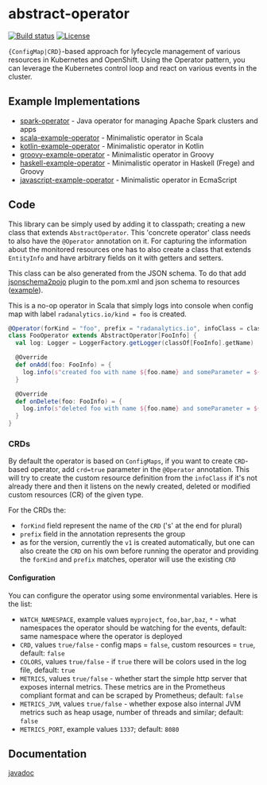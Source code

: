 # abstract-operator

[![Build status](https://travis-ci.org/jvm-operators/abstract-operator.svg?branch=master)](https://travis-ci.org/jvm-operators/abstract-operator)
[![License](https://img.shields.io/badge/license-Apache--2.0-blue.svg)](http://www.apache.org/licenses/LICENSE-2.0)

`{ConfigMap|CRD}`-based approach for lyfecycle management of various resources in Kubernetes and OpenShift. Using the Operator pattern, you can leverage the Kubernetes control loop and react on various events in the cluster.

## Example Implementations
* [spark-operator](https://github.com/radanalyticsio/spark-operator) - Java operator for managing Apache Spark clusters and apps
* [scala-example-operator](https://github.com/jvm-operators/scala-example-operator) - Minimalistic operator in Scala
* [kotlin-example-operator](https://github.com/jvm-operators/kotlin-example-operator) - Minimalistic operator in Kotlin
* [groovy-example-operator](https://github.com/jvm-operators/groovy-example-operator) - Minimalistic operator in Groovy
* [haskell-example-operator](https://github.com/jvm-operators/haskell-example-operator) - Minimalistic operator in Haskell (Frege) and Groovy
* [javascript-example-operator](https://github.com/jvm-operators/javascript-example-operator) - Minimalistic operator in EcmaScript

## Code
This library can be simply used by adding it to classpath; creating a new class that extends `AbstractOperator`. This 'concrete operator' class needs to also have the `@Operator` annotation on it. For capturing the information about the monitored resources one has to also create a class that extends `EntityInfo` and have arbitrary fields on it with getters and setters.

This class can be also generated from the JSON schema. To do that add [jsonschema2pojo](https://github.com/radanalyticsio/spark-operator/blob/4f72e740ea2126843b0c240bd800a74169d5f1c2/pom.xml#L50:L53) plugin to the pom.xml and json schema to resources ([example](https://github.com/radanalyticsio/spark-operator/tree/4f72e740ea2126843b0c240bd800a74169d5f1c2/src/main/resources/schema)).

This is a no-op operator in Scala that simply logs into console when config map with label `radanalytics.io/kind = foo` is created.

```Scala
@Operator(forKind = "foo", prefix = "radanalytics.io", infoClass = classOf[FooInfo])
class FooOperator extends AbstractOperator[FooInfo] {
  val log: Logger = LoggerFactory.getLogger(classOf[FooInfo].getName)

  @Override
  def onAdd(foo: FooInfo) = {
    log.info(s"created foo with name ${foo.name} and someParameter = ${foo.someParameter}")
  }

  @Override
  def onDelete(foo: FooInfo) = {
    log.info(s"deleted foo with name ${foo.name} and someParameter = ${foo.someParameter}")
  }
}
```

### CRDs
By default the operator is based on `ConfigMaps`, if you want to create `CRD`-based operator, add `crd=true` parameter in the `@Operator` annotation. This will try to create the custom resource definition from the `infoClass` if it's not already there and then it listens on the newly created, deleted or modified custom resources (CR) of the given type.

For the CRDs the:
* `forKind` field represent the name of the `CRD` ('s' at the end for plural)
* `prefix` field in the annotation represents the group
* as for the version, currently the `v1` is created automatically, but one can also create the `CRD` on his own before running the operator and providing the `forKind` and `prefix` matches, operator will use the existing `CRD`

#### Configuration
You can configure the operator using some environmental variables. Here is the list:
* `WATCH_NAMESPACE`, example values `myproject`, `foo,bar,baz`, `*` - what namespaces the operator should be watching for the events,
default: same namespace where the operator is deployed
* `CRD`, values `true/false` - config maps = `false`, custom resources = `true`, default: `false`
* `COLORS`, values `true/false` - if `true` there will be colors used in the log file, default: `true`
* `METRICS`, values `true/false` - whether start the simple http server that exposes internal metrics. These metrics are in the Prometheus compliant format and can be scraped by Prometheus; default: `false`
* `METRICS_JVM`, values `true/false` - whether expose also internal JVM metrics such as heap usage, number of threads and similar; default: `false`
* `METRICS_PORT`, example values `1337`; default: `8080`


## Documentation
[javadoc](https://jvm-operators.github.io/abstract-operator/)
